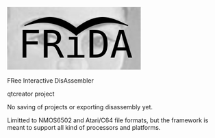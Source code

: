 ![frida logo](logo/frida-logo-test.png)

FRee Interactive DisAssembler

qtcreator project

No saving of projects or exporting disassembly yet.

Limitted to NMOS6502 and Atari/C64 file formats, but the framework is meant
to support all kind of processors and platforms.
